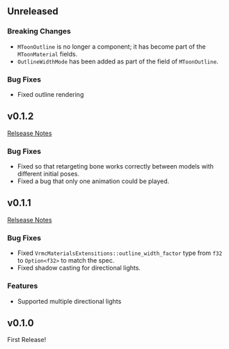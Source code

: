 ## Unreleased

### Breaking Changes

- `MToonOutline` is no longer a component; it has become part of the `MToonMaterial` fields.
- `OutlineWidthMode` has been added as part of the field of `MToonOutline`.

### Bug Fixes

- Fixed outline rendering 

## v0.1.2

[Relsease Notes](https://github.com/not-elm/bevy_vrm1/releases/tag/v0.1.2)

### Bug Fixes

- Fixed so that retargeting bone works correctly between models with different initial poses.
- Fixed a bug that only one animation could be played.

## v0.1.1

[Relsease Notes](https://github.com/not-elm/bevy_vrm1/releases/tag/v0.1.1)

### Bug Fixes

- Fixed `VrmcMaterialsExtensitions::outline_width_factor` type from `f32` to `Option<f32>` to match the spec.
- Fixed shadow casting for directional lights.

### Features

- Supported multiple directional lights

## v0.1.0

First Release!